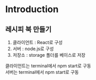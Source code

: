 # Introduction 

## 레시피 북 만들기

1. 클라이언트 : React로 구성
2. 서버 : node.js로 구성
3. 저장소 : storage 폴더를 베이스로 저장

클라이언트는 terminal에서 npm start로 구동<br>
서버는 terminal에서 npm start로 구동


